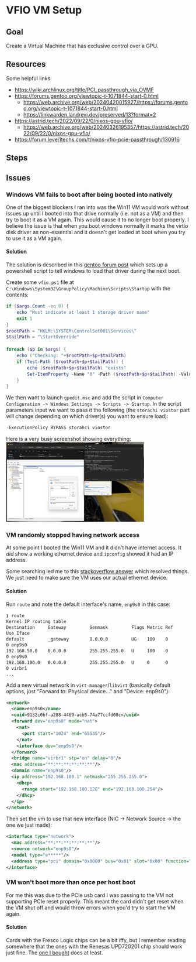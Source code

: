 # VFIO VM Setup

## Goal
Create a Virtual Machine that has exclusive control over a GPU.

## Resources
Some helpful links:
- https://wiki.archlinux.org/title/PCI_passthrough_via_OVMF
- https://forums.gentoo.org/viewtopic-t-1071844-start-0.html
  - https://web.archive.org/web/20240420015927/https://forums.gentoo.org/viewtopic-t-1071844-start-0.html
  - https://linkwarden.landrevj.dev/preserved/13?format=2
- https://astrid.tech/2022/09/22/0/nixos-gpu-vfio/
  - https://web.archive.org/web/20240326195357/https://astrid.tech/2022/09/22/0/nixos-gpu-vfio/
- https://forum.level1techs.com/t/nixos-vfio-pcie-passthrough/130916

## Steps

## Issues

### Windows VM fails to boot after being booted into natively
One of the biggest blockers I ran into was the Win11 VM would work without issues up until I booted into that drive normally (i.e. not as a VM) and then try to boot it as a VM again. This would cause it to no longer boot properly. I believe the issue is that when you boot windows normally it marks the virtio disk driver as non-essential and it doesn't get loaded at boot when you try to use it as a VM again.

#### Solution
The solution is described in this [gentoo forum post](https://forums.gentoo.org/viewtopic-t-1071844-start-0.html) which sets up a powershell script to tell windows to load that driver during the next boot.

Create some `vfio.ps1` file at `C:\Windows\System32\GroupPolicy\Machine\Scripts\Startup` with the contents:
```ps1
if ($args.Count -eq 0) {
    echo "Must indicate at least 1 storage driver name"
    exit 1
}
$rootPath = "HKLM:\SYSTEM\ControlSet001\Services\"
$tailPath = "\StartOverride"

foreach ($p in $args) {
    echo ("Checking: "+$rootPath+$p+$tailPath)
    if (Test-Path ($rootPath+$p+$tailPath)) {
        echo ($rootPath+$p+$tailPath) "exists"
        Set-ItemProperty -Name "0" -Path ($rootPath+$p+$tailPath) -Value 0
    }
}
```
We then want to launch `gpedit.msc` and add the script in `Computer Configuration -> Windows Settings -> Scripts -> Startup`. In the script parameters input we want to pass it the following (the `storachi viostor` part will change depending on which driver(s) you want to ensure load):
```ps1
-ExecutionPolicy BYPASS storahci viostor
```
Here is a very busy screenshot showing everything:
<img src="./.screenshots/windows.png" alt="windows configuration" width="75%"/>

### VM randomly stopped having network access
At some point I booted the Win11 VM and it didn't have internet access. It *did* show a
working ethernet device and `ipconfig` showed it had an IP address.

Some searching led me to this [stackoverflow answer](https://superuser.com/a/1725346) which resolved things. We just need to make sure the VM uses our actual ethernet device.

#### Solution
Run `route` and note the default interface's name, `enp9s0` in this case:
```shell
❯ route
Kernel IP routing table
Destination     Gateway         Genmask         Flags Metric Ref    Use Iface
default         _gateway        0.0.0.0         UG    100    0        0 enp9s0
192.168.50.0    0.0.0.0         255.255.255.0   U     100    0        0 enp9s0
192.168.100.0   0.0.0.0         255.255.255.0   U     0      0        0 virbr1
...
```

Add a new virtual network in `virt-manager`/`libvirt` (basically default options, just "Forward to: Physical device..." and "Device: enp9s0"):
```xml
<network>
  <name>enp9s0</name>
  <uuid>9132c0bf-a288-4469-acb5-74a77ccfd08c</uuid>
  <forward dev="enp9s0" mode="nat">
    <nat>
      <port start="1024" end="65535"/>
    </nat>
    <interface dev="enp9s0"/>
  </forward>
  <bridge name="virbr1" stp="on" delay="0"/>
  <mac address="**:**:**:**:**:**"/>
  <domain name="enp9s0"/>
  <ip address="192.168.100.1" netmask="255.255.255.0">
    <dhcp>
      <range start="192.168.100.128" end="192.168.100.254"/>
    </dhcp>
  </ip>
</network>
```
Then set the vm to use that new interface (NIC -> Network Source -> the one we just made):
```xml
<interface type="network">
  <mac address="**:**:**:**:**:**"/>
  <source network="enp9s0"/>
  <model type="e*****"/>
  <address type="pci" domain="0x0000" bus="0x01" slot="0x00" function="0x0"/>
</interface>
```

### VM won't boot more than once per host boot
For me this was due to the PCIe usb card I was passing to the VM not supporting PCIe reset properly.
This meant the card didn't get reset when the VM shut off and would throw errors when you'd try to
start the VM again.

#### Solution
Cards with the Fresco Logic chips can be a bit iffy, but I remember reading somewhere that the ones with the Renesas UPD720201 chip
should work just fine. The [one I bought](https://www.amazon.com/dp/B081Y4NT25) does at least.